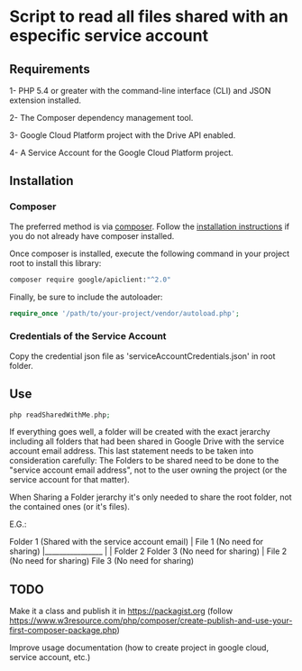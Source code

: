 
# Script to read all files shared with an especific service account #

## Requirements ##

1- PHP 5.4 or greater with the command-line interface (CLI) and JSON extension installed.

2- The Composer dependency management tool.

3- Google Cloud Platform project with the Drive API enabled.

4- A Service Account for the Google Cloud Platform project.

## Installation ##

### Composer

The preferred method is via [composer](https://getcomposer.org/). Follow the
[installation instructions](https://getcomposer.org/doc/00-intro.md) if you do not already have
composer installed.

Once composer is installed, execute the following command in your project root to install this library:

```sh
composer require google/apiclient:"^2.0"
```

Finally, be sure to include the autoloader:

```php
require_once '/path/to/your-project/vendor/autoload.php';
```

### Credentials of the Service Account

Copy the credential json file as 'serviceAccountCredentials.json' in root folder.

## Use ##

```php
php readSharedWithMe.php;
```

If everything goes well, a folder will be created with the exact jerarchy including all folders that had been shared in Google Drive 
with the service account email address. This last statement needs to be taken into consideration carefully: The Folders to be
shared need to be done to the "service account email address", not to the user owning the project (or the service account for that matter).

When Sharing a Folder jerarchy it's only needed to share the root folder, not the contained ones (or it's files).

E.G.:

Folder 1    (Shared with the service account email)
   |
   File 1   (No need for sharing)
   |________________
   |               |
   Folder 2      Folder 3   (No need for sharing)
      |
    File 2                  (No need for sharing)
    File 3                  (No need for sharing)


## TODO ##

Make it a class and publish it in https://packagist.org (follow https://www.w3resource.com/php/composer/create-publish-and-use-your-first-composer-package.php)

Improve usage documentation (how to create project in google cloud, service account, etc.)